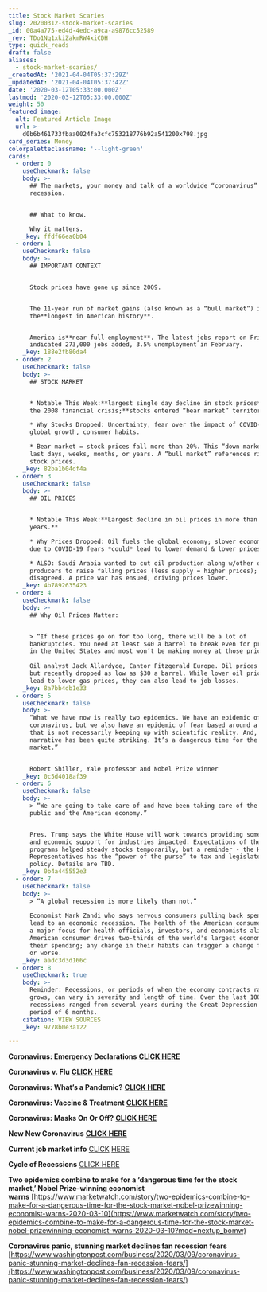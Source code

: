 ```yaml
---
title: Stock Market Scaries
slug: 20200312-stock-market-scaries
_id: 00a4a775-ed4d-4edc-a9ca-a9876cc52589
_rev: TDo1Nq1xkiZakmRW4xiCDH
type: quick_reads
draft: false
aliases:
  - stock-market-scaries/
_createdAt: '2021-04-04T05:37:29Z'
_updatedAt: '2021-04-04T05:37:42Z'
date: '2020-03-12T05:33:00.000Z'
lastmod: '2020-03-12T05:33:00.000Z'
weight: 50
featured_image:
  alt: Featured Article Image
  url: >-
    d0b6b461733fbaa0024fa3cfc753218776b92a541200x798.jpg
card_series: Money
colorpaletteclassname: '--light-green'
cards:
  - order: 0
    useCheckmark: false
    body: >-
      ## The markets, your money and talk of a worldwide “coronavirus”
      recession.


      ## What to know.  

      Why it matters.
    _key: ffdf66ea0b04
  - order: 1
    useCheckmark: false
    body: >-
      ## IMPORTANT CONTEXT


      Stock prices have gone up since 2009.


      The 11-year run of market gains (also known as a “bull market”) is
      the**longest in American history**.


      America is**near full-employment**. The latest jobs report on Friday
      indicated 273,000 jobs added, 3.5% unemployment in February.
    _key: 188e2fb80da4
  - order: 2
    useCheckmark: false
    body: >-
      ## STOCK MARKET


      * Notable This Week:**largest single day decline in stock prices** since
      the 2008 financial crisis;**stocks entered “bear market” territory.**

      * Why Stocks Dropped: Uncertainty, fear over the impact of COVID-19 on
      global growth, consumer habits.

      * Bear market = stock prices fall more than 20%. This “down market” can
      last days, weeks, months, or years. A “bull market” references rising
      stock prices.
    _key: 82ba1b04df4a
  - order: 3
    useCheckmark: false
    body: >-
      ## OIL PRICES


      * Notable This Week:**Largest decline in oil prices in more than 25
      years.**

      * Why Prices Dropped: Oil fuels the global economy; slower economic growth
      due to COVID-19 fears *could* lead to lower demand & lower prices.

      * ALSO: Saudi Arabia wanted to cut oil production along w/other oil
      producers to raise falling prices (less supply = higher prices); Russia
      disagreed. A price war has ensued, driving prices lower.
    _key: 4b7892635423
  - order: 4
    useCheckmark: false
    body: >-
      ## Why Oil Prices Matter:


      > “If these prices go on for too long, there will be a lot of
      bankruptcies. You need at least $40 a barrel to break even for production
      in the United States and most won’t be making money at those prices.”  
        
      Oil analyst Jack Allardyce, Cantor Fitzgerald Europe. Oil prices fluctuate
      but recently dropped as low as $30 a barrel. While lower oil prices may
      lead to lower gas prices, they can also lead to job losses.
    _key: 8a7bb4db1e33
  - order: 5
    useCheckmark: false
    body: >-
      “What we have now is really two epidemics. We have an epidemic of the
      coronavirus, but we also have an epidemic of fear based around a narrative
      that is not necessarily keeping up with scientific reality. And, this
      narrative has been quite striking. It’s a dangerous time for the stock
      market.”


      Robert Shiller, Yale professor and Nobel Prize winner
    _key: 0c5d4018af39
  - order: 6
    useCheckmark: false
    body: >-
      > “We are going to take care of and have been taking care of the American
      public and the American economy.”


      Pres. Trump says the White House will work towards providing some tax cuts
      and economic support for industries impacted. Expectations of these
      programs helped steady stocks temporarily, but a reminder - the House of
      Representatives has the “power of the purse” to tax and legislate economic
      policy. Details are TBD.
    _key: 0b4a445552e3
  - order: 7
    useCheckmark: false
    body: >-
      > “A global recession is more likely than not.”  
        
      Economist Mark Zandi who says nervous consumers pulling back spending may
      lead to an economic recession. The health of the American consumer remains
      a major focus for health officials, investors, and economists alike. The
      American consumer drives two-thirds of the world's largest economy with
      their spending; any change in their habits can trigger a change for better
      or worse.
    _key: aadc3d3d166c
  - order: 8
    useCheckmark: true
    body: >-
      Reminder: Recessions, or periods of when the economy contracts rather than
      grows, can vary in severity and length of time. Over the last 100 years,
      recessions ranged from several years during the Great Depression to a
      period of 6 months.
    citation: VIEW SOURCES
    _key: 9778b0e3a122

---
```

**Coronavirus: Emergency Declarations** [**CLICK HERE**](https://smarthernews.com/covid19-emergency-declarations/)

**Coronavirus v. Flu** [**CLICK HERE**](https://smarthernews.com/not-the-flu/)

**Coronavirus: What’s a Pandemic?** [**CLICK HERE**](https://smarthernews.com/pandemic-potential/)

**Coronavirus: Vaccine & Treatment** [**CLICK HERE**](https://smarthernews.com/coronavirus-whats-next-vaccine-treatment/)

**Coronavirus: Masks On Or Off?** [**CLICK HERE**](https://smarthernews.com/cornoavirus-update/)

**New New Coronavirus** [**CLICK HERE**](https://smarthernews.com/the-new-new-coronavirus/)

**Current job market info** [C](https://www.bls.gov/news.release/empsit.nr0.htm)[LICK](https://www.bls.gov/news.release/empsit.nr0.htm) [HERE](https://www.bls.gov/news.release/empsit.nr0.htm)

**Cycle of Recessions** [CLICK HERE](https://www.nber.org/cycles.html)

**Two epidemics combine to make for a ‘dangerous time for the stock market,’ Nobel Prize–winning economist warns** [https://www.marketwatch.com/story/two-epidemics-combine-to-make-for-a-dangerous-time-for-the-stock-market-nobel-prizewinning-economist-warns-2020-03-10](https://www.marketwatch.com/story/two-epidemics-combine-to-make-for-a-dangerous-time-for-the-stock-market-nobel-prizewinning-economist-warns-2020-03-10?mod=nextup_bomw)

**Coronavirus panic, stunning market declines fan recession fears**  
[https://www.washingtonpost.com/business/2020/03/09/coronavirus-panic-stunning-market-declines-fan-recession-fears/](https://www.washingtonpost.com/business/2020/03/09/coronavirus-panic-stunning-market-declines-fan-recession-fears/)